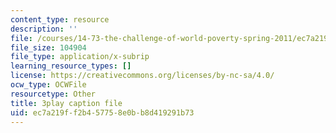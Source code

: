 ```yaml
---
content_type: resource
description: ''
file: /courses/14-73-the-challenge-of-world-poverty-spring-2011/ec7a219ff2b457758e0bb8d419291b73_klz2SdQorbA.vtt
file_size: 104904
file_type: application/x-subrip
learning_resource_types: []
license: https://creativecommons.org/licenses/by-nc-sa/4.0/
ocw_type: OCWFile
resourcetype: Other
title: 3play caption file
uid: ec7a219f-f2b4-5775-8e0b-b8d419291b73
---
```

